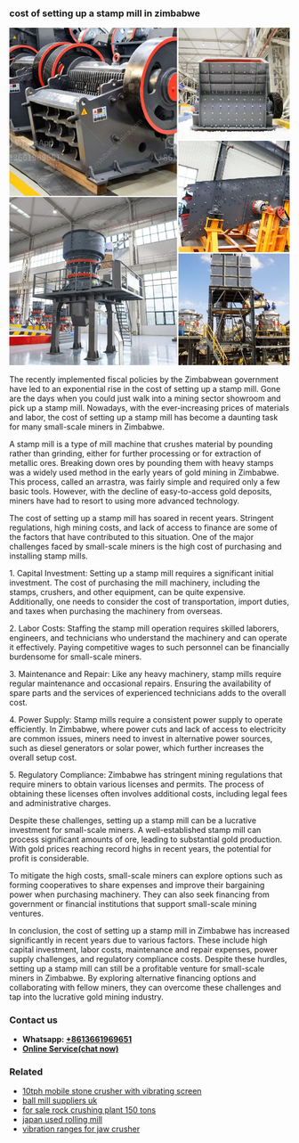 <h3>cost of setting up a stamp mill in zimbabwe</h3><img src='1708499381.jpg' alt=''><p>The recently implemented fiscal policies by the Zimbabwean government have led to an exponential rise in the cost of setting up a stamp mill. Gone are the days when you could just walk into a mining sector showroom and pick up a stamp mill. Nowadays, with the ever-increasing prices of materials and labor, the cost of setting up a stamp mill has become a daunting task for many small-scale miners in Zimbabwe.</p><p>A stamp mill is a type of mill machine that crushes material by pounding rather than grinding, either for further processing or for extraction of metallic ores. Breaking down ores by pounding them with heavy stamps was a widely used method in the early years of gold mining in Zimbabwe. This process, called an arrastra, was fairly simple and required only a few basic tools. However, with the decline of easy-to-access gold deposits, miners have had to resort to using more advanced technology.</p><p>The cost of setting up a stamp mill has soared in recent years. Stringent regulations, high mining costs, and lack of access to finance are some of the factors that have contributed to this situation. One of the major challenges faced by small-scale miners is the high cost of purchasing and installing stamp mills.</p><p>1. Capital Investment: Setting up a stamp mill requires a significant initial investment. The cost of purchasing the mill machinery, including the stamps, crushers, and other equipment, can be quite expensive. Additionally, one needs to consider the cost of transportation, import duties, and taxes when purchasing the machinery from overseas.</p><p>2. Labor Costs: Staffing the stamp mill operation requires skilled laborers, engineers, and technicians who understand the machinery and can operate it effectively. Paying competitive wages to such personnel can be financially burdensome for small-scale miners.</p><p>3. Maintenance and Repair: Like any heavy machinery, stamp mills require regular maintenance and occasional repairs. Ensuring the availability of spare parts and the services of experienced technicians adds to the overall cost.</p><p>4. Power Supply: Stamp mills require a consistent power supply to operate efficiently. In Zimbabwe, where power cuts and lack of access to electricity are common issues, miners need to invest in alternative power sources, such as diesel generators or solar power, which further increases the overall setup cost.</p><p>5. Regulatory Compliance: Zimbabwe has stringent mining regulations that require miners to obtain various licenses and permits. The process of obtaining these licenses often involves additional costs, including legal fees and administrative charges.</p><p>Despite these challenges, setting up a stamp mill can be a lucrative investment for small-scale miners. A well-established stamp mill can process significant amounts of ore, leading to substantial gold production. With gold prices reaching record highs in recent years, the potential for profit is considerable.</p><p>To mitigate the high costs, small-scale miners can explore options such as forming cooperatives to share expenses and improve their bargaining power when purchasing machinery. They can also seek financing from government or financial institutions that support small-scale mining ventures.</p><p>In conclusion, the cost of setting up a stamp mill in Zimbabwe has increased significantly in recent years due to various factors. These include high capital investment, labor costs, maintenance and repair expenses, power supply challenges, and regulatory compliance costs. Despite these hurdles, setting up a stamp mill can still be a profitable venture for small-scale miners in Zimbabwe. By exploring alternative financing options and collaborating with fellow miners, they can overcome these challenges and tap into the lucrative gold mining industry.</p><h3>Contact us</h3><ul><li><strong>Whatsapp:&nbsp;<a href="https://wa.me/8613661969651">+8613661969651</a></strong></li><li><a href="https://swt.shibang-china.com/?git&amp;zhl&amp;cost of setting up a stamp mill in zimbabwe"><strong>Online Service(chat now)</strong></a></li></ul><h3>Related</h3><ul><li><a href='10tph mobile stone crusher with vibrating screen.md'>10tph mobile stone crusher with vibrating screen</a></li><li><a href='ball mill suppliers uk.md'>ball mill suppliers uk</a></li><li><a href='for sale rock crushing plant 150 tons.md'>for sale rock crushing plant 150 tons</a></li><li><a href='japan used rolling mill.md'>japan used rolling mill</a></li><li><a href='vibration ranges for jaw crusher.md'>vibration ranges for jaw crusher</a></li></ul>